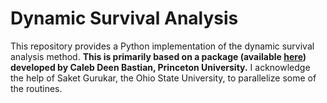 # Dynamic Survival Analysis

This repository provides a Python implementation of the dynamic survival analysis method. **This is primarily based on a package (available [here](https://github.com/calebbastian/epidemic)) developed by Caleb Deen Bastian, Princeton University.** I acknowledge the help of Saket Gurukar, the Ohio State University, to parallelize some of the routines. 
